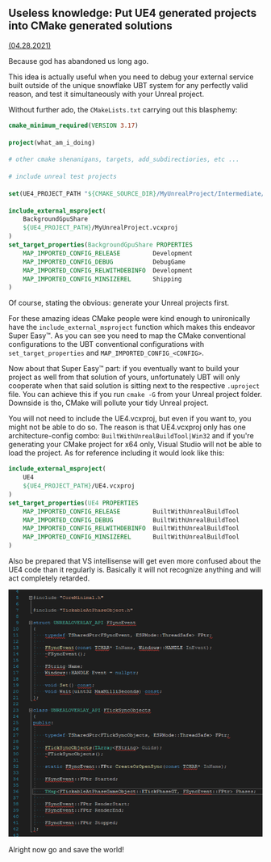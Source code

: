 ## Useless knowledge: Put UE4 generated projects into CMake generated solutions

[(04.28.2021)](/c/log/cmake-your-ue-project)

Because god has abandoned us long ago.

This idea is actually useful when you need to debug your external service built outside of the unique snowflake UBT system for any perfectly valid reason, and test it simultaneously with your Unreal project.

Without further ado, the `CMakeLists.txt` carrying out this blasphemy:

```CMake
cmake_minimum_required(VERSION 3.17)

project(what_am_i_doing)

# other cmake shenanigans, targets, add_subdirectiories, etc ...

# include unreal test projects

set(UE4_PROJECT_PATH "${CMAKE_SOURCE_DIR}/MyUnrealProject/Intermediate/ProjectFiles")

include_external_msproject(
    BackgroundGpuShare
    ${UE4_PROJECT_PATH}/MyUnrealProject.vcxproj
)
set_target_properties(BackgroundGpuShare PROPERTIES
    MAP_IMPORTED_CONFIG_RELEASE         Development
    MAP_IMPORTED_CONFIG_DEBUG           DebugGame
    MAP_IMPORTED_CONFIG_RELWITHDEBINFO  Development
    MAP_IMPORTED_CONFIG_MINSIZEREL      Shipping
)
```

Of course, stating the obvious: generate your Unreal projects first.

For these amazing ideas CMake people were kind enough to unironically have the `include_external_msproject` function which makes this endeavor Super Easy™. As you can see you need to map the CMake conventional configurations to the UBT conventional configurations with `set_target_properties` and `MAP_IMPORTED_CONFIG_<CONFIG>`.

Now about that Super Easy™ part: if you eventually want to build your project as well from that solution of yours, unfortunately UBT will only cooperate when that said solution is sitting next to the respective `.uproject` file. You can achieve this if you run `cmake -G` from your Unreal project folder. Downside is tho, CMake will pollute your tidy Unreal project.

You will not need to include the UE4.vcxproj, but even if you want to, you might not be able to do so. The reason is that UE4.vcxproj only has one architecture-config combo: `BuiltWithUnrealBuildTool|Win32` and if you're generating your CMake project for x64 only, Visual Studio will not be able to load the project. As for reference including it would look like this:

```CMake
include_external_msproject(
    UE4
    ${UE4_PROJECT_PATH}/UE4.vcxproj
)
set_target_properties(UE4 PROPERTIES
    MAP_IMPORTED_CONFIG_RELEASE         BuiltWithUnrealBuildTool
    MAP_IMPORTED_CONFIG_DEBUG           BuiltWithUnrealBuildTool
    MAP_IMPORTED_CONFIG_RELWITHDEBINFO  BuiltWithUnrealBuildTool
    MAP_IMPORTED_CONFIG_MINSIZEREL      BuiltWithUnrealBuildTool
)
```

Also be prepared that VS intellisense will get even more confused about the UE4 code than it regularly is. Basically it will not recognize anything and will act completely retarded.

![md.expand](ue4-in-cmake-intellisense.png)

Alright now go and save the world!